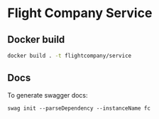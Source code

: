 # Flight Company Service

## Docker build

```sh
docker build . -t flightcompany/service
```

## Docs

To generate swagger docs:

```
swag init --parseDependency --instanceName fc
```
